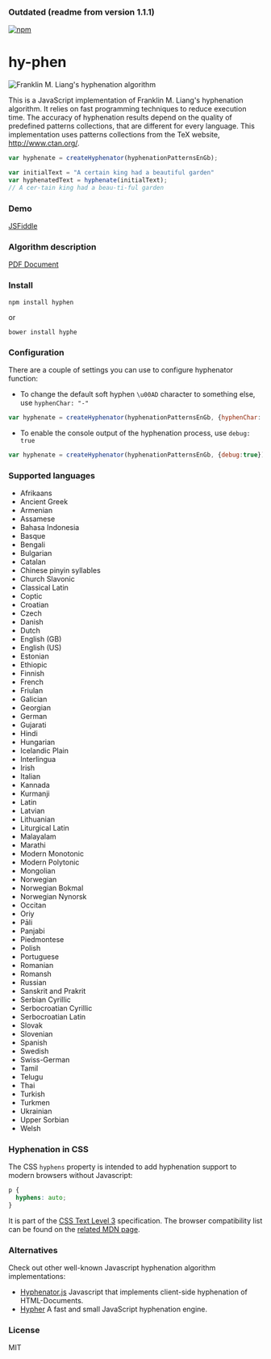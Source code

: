 ### Outdated (readme from version 1.1.1)

[![npm](https://img.shields.io/npm/v/hyphen.svg?maxAge=2592000)](https://www.npmjs.com/package/hyphen)

hy-phen
========

![Franklin M. Liang's hyphenation algorithm](https://ytiurin.github.io/hyphen/01.png)

This is a JavaScript implementation of Franklin M. Liang's hyphenation algorithm. It relies on fast programming techniques to reduce execution time. The accuracy of hyphenation results depend on the quality of predefined patterns collections, that are different for every language. This implementation uses patterns collections from the TeX website, http://www.ctan.org/.

```javascript
var hyphenate = createHyphenator(hyphenationPatternsEnGb);

var initialText = "A certain king had a beautiful garden"
var hyphenatedText = hyphenate(initialText);
// A cer-tain king had a beau-ti-ful garden
```

### Demo
<a href="https://jsfiddle.net/ytiurin/ctwwwL0f/" target="_blank">JSFiddle</a>


### Algorithm description
<a href="https://tug.org/docs/liang/liang-thesis.pdf" target="_blank">PDF Document</a>


### Install
```
npm install hyphen
```
or
```
bower install hyphe
```


### Configuration

There are a couple of settings you can use to configure hyphenator function:

- To change the default soft hyphen `\u00AD` character to something else, use `hyphenChar: "-"`
```javascript
var hyphenate = createHyphenator(hyphenationPatternsEnGb, {hyphenChar:'-'})
```

- To enable the console output of the hyphenation process, use `debug: true`
```javascript
var hyphenate = createHyphenator(hyphenationPatternsEnGb, {debug:true})
```


### Supported languages
- Afrikaans
- Ancient Greek
- Armenian
- Assamese
- Bahasa Indonesia
- Basque
- Bengali
- Bulgarian
- Catalan
- Chinese pinyin syllables
- Church Slavonic
- Classical Latin
- Coptic
- Croatian
- Czech
- Danish
- Dutch
- English (GB)
- English (US)
- Estonian
- Ethiopic
- Finnish
- French
- Friulan
- Galician
- Georgian
- German
- Gujarati
- Hindi
- Hungarian
- Icelandic Plain
- Interlingua
- Irish
- Italian
- Kannada
- Kurmanji
- Latin
- Latvian
- Lithuanian
- Liturgical Latin
- Malayalam
- Marathi
- Modern Monotonic
- Modern Polytonic
- Mongolian
- Norwegian
- Norwegian Bokmal
- Norwegian Nynorsk
- Occitan
- Oriy
- Pāli
- Panjabi
- Piedmontese
- Polish
- Portuguese
- Romanian
- Romansh
- Russian
- Sanskrit and Prakrit
- Serbian Cyrillic
- Serbocroatian Cyrillic
- Serbocroatian Latin
- Slovak
- Slovenian
- Spanish
- Swedish
- Swiss-German
- Tamil
- Telugu
- Thai
- Turkish
- Turkmen
- Ukrainian
- Upper Sorbian
- Welsh


### Hyphenation in CSS
The CSS `hyphens` property is intended to add hyphenation support to modern browsers without Javascript:
```css
p {
  hyphens: auto;
}
```
It is part of the [CSS Text Level 3](https://drafts.csswg.org/css-text-3/#hyphens-property) specification. The browser compatibility list can be found on the [related MDN page](https://developer.mozilla.org/en-US/docs/Web/CSS/hyphens).

### Alternatives
Check out other well-known Javascript hyphenation algorithm implementations:

- [Hyphenator.js](http://mnater.github.io/Hyphenator/) Javascript that implements client-side hyphenation of HTML-Documents.
- [Hypher](https://github.com/bramstein/hypher) A fast and small JavaScript hyphenation engine.

### License
MIT
